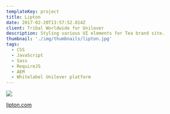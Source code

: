 ```yaml
---
templateKey: project
title: Lipton
date: 2017-02-20T13:57:52.814Z
client: Tribal Worldwide for Unilever
description: Styling various UI elements for Tea brand site.
thumbnail: './img/thumbnails/lipton.jpg'
tags:
  - CSS
  - JavaScript
  - Sass
  - RequireJS
  - AEM
  - Whitelabel Unilever platform
---
```


![](/img/lipton.jpg)

[lipton.com](http://www.lipton.com/)
